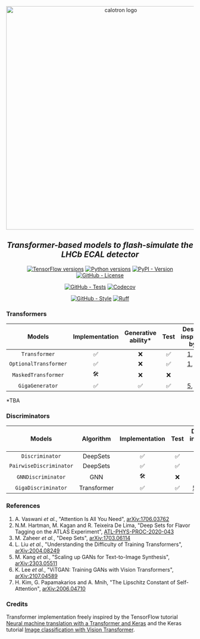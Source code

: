 <div align="center">
  <img alt="calotron logo" src="https://raw.githubusercontent.com/mbarbetti/calotron/main/.github/images/calotron-logo.png" width="600"/>
</div>

<h2 align="center">
  <em>Transformer-based models to flash-simulate the LHCb ECAL detector</em>
</h2>

<p align="center">
  <a href="https://www.tensorflow.org/versions"><img alt="TensorFlow versions" src="https://img.shields.io/badge/tensorflow-2.10–2.14-f57000?style=flat"></a>
  <a href="https://www.python.org/downloads"><img alt="Python versions" src="https://img.shields.io/badge/python-3.7–3.11-blue?style=flat"></a>
  <a href="https://pypi.python.org/pypi/calotron"><img alt="PyPI - Version" src="https://img.shields.io/pypi/v/calotron"></a>
  <a href="https://github.com/mbarbetti/calotron/blob/main/LICENSE"><img alt="GitHub - License" src="https://img.shields.io/github/license/mbarbetti/calotron"></a>
</p>

<p align="center">
  <a href="https://github.com/mbarbetti/calotron/actions/workflows/tests.yml"><img alt="GitHub - Tests" src="https://github.com/mbarbetti/calotron/actions/workflows/tests.yml/badge.svg?branch=main"></a>
  <a href="https://codecov.io/gh/mbarbetti/calotron"><img alt="Codecov" src="https://codecov.io/gh/mbarbetti/calotron/branch/main/graph/badge.svg?token=DRG8BWC9RR"></a>
</p>

<p align="center">
  <a href="https://github.com/mbarbetti/calotron/actions/workflows/style.yml"><img alt="GitHub - Style" src="https://github.com/mbarbetti/calotron/actions/workflows/style.yml/badge.svg?branch=main"></a>
  <a href="https://github.com/astral-sh/ruff"><img alt="Ruff" src="https://img.shields.io/endpoint?url=https://raw.githubusercontent.com/astral-sh/ruff/main/assets/badge/v2.json" style="max-width:100%;"></a>
</p>

<!--
[![Docker - Version](https://img.shields.io/docker/v/mbarbetti/calotron?label=docker)](https://hub.docker.com/r/mbarbetti/calotron)
-->

### Transformers

|         Models        | Implementation | Generative ability* | Test | Design inspired by |
|:---------------------:|:--------------:|:-------------------:|:----:|:------------------:|
|     `Transformer`     |       ✅       |          ❌          |  ✅  | [1](https://arxiv.org/abs/1706.03762), [4](https://arxiv.org/abs/2004.08249) |
| `OptionalTransformer` |       ✅       |          ❌          |  ✅  | [1](https://arxiv.org/abs/1706.03762), [4](https://arxiv.org/abs/2004.08249) |
|  `MaskedTransformer`  |       🛠️       |          ❌          |  ❌  | |
|    `GigaGenerator`    |       ✅       |          ✅          |  ✅  | [5](https://arxiv.org/abs/2303.05511), [6](https://arxiv.org/abs/2107.04589) |

*TBA

### Discriminators

|          Models         |  Algorithm  | Implementation | Test | Design inspired by |
|:-----------------------:|:-----------:|:--------------:|:----:|:------------------:|
|     `Discriminator`     |   DeepSets  |       ✅       |  ✅  | [2](https://cds.cern.ch/record/2721094), [3](https://arxiv.org/abs/1703.06114) |
| `PairwiseDiscriminator` |   DeepSets  |       ✅       |  ✅  | [2](https://cds.cern.ch/record/2721094), [3](https://arxiv.org/abs/1703.06114) |
|    `GNNDiscriminator`   |     GNN     |       🛠️       |  ❌  | |
|   `GigaDiscriminator`   | Transformer |       ✅       |  ✅  | [5](https://arxiv.org/abs/2303.05511), [6](https://arxiv.org/abs/2107.04589), [7](https://arxiv.org/abs/2006.04710) |

### References
1. A. Vaswani _et al._, "Attention Is All You Need", [arXiv:1706.03762](https://arxiv.org/abs/1706.03762)
2. N.M. Hartman, M. Kagan and R. Teixeira De Lima, "Deep Sets for Flavor Tagging on the ATLAS Experiment", [ATL-PHYS-PROC-2020-043](https://cds.cern.ch/record/2721094)
3. M. Zaheer _et al._, "Deep Sets", [arXiv:1703.06114](https://arxiv.org/abs/1703.06114)
4. L. Liu _et al._, "Understanding the Difficulty of Training Transformers", [arXiv:2004.08249](https://arxiv.org/abs/2004.08249)
5. M. Kang _et al._, "Scaling up GANs for Text-to-Image Synthesis", [arXiv:2303.05511](https://arxiv.org/abs/2303.05511)
6. K. Lee _et al._, "ViTGAN: Training GANs with Vision Transformers", [arXiv:2107.04589](https://arxiv.org/abs/2107.04589)
7. H. Kim, G. Papamakarios and A. Mnih, "The Lipschitz Constant of Self-Attention", [arXiv:2006.04710](https://arxiv.org/abs/2006.04710)

### Credits
Transformer implementation freely inspired by the TensorFlow tutorial [Neural machine translation with a Transformer and Keras](https://www.tensorflow.org/text/tutorials/transformer) and the Keras tutorial [Image classification with Vision Transformer](https://keras.io/examples/vision/image_classification_with_vision_transformer).
